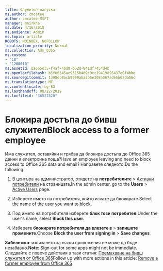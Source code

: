 ```yaml
---
title: Служител напуска
ms.author: cmcatee
author: cmcatee-MSFT
manager: mnirkhe
ms.date: 4/16/2018
ms.audience: Admin
ms.topic: article
ROBOTS: NOINDEX, NOFOLLOW
localization_priority: Normal
ms.collection: Adm_O365
ms.custom:
- "18"
- "1200010"
ms.assetid: ba665d35-f4af-4bd0-b52d-841df7454d4b
ms.openlocfilehash: b5f86345ac9315b489c9cc19419d95437e0f4bbe
ms.sourcegitcommit: 1d98db8acb9959aba3b5e308a567ade6b62da56c
ms.translationtype: MT
ms.contentlocale: bg-BG
ms.lasthandoff: 08/22/2019
ms.locfileid: "36527820"
---
```

# <a name="block-access-to-a-former-employee"></a><span data-ttu-id="fb97d-102">Блокира достъпа до бивш служител</span><span class="sxs-lookup"><span data-stu-id="fb97d-102">Block access to a former employee</span></span>

<span data-ttu-id="fb97d-103">Има служител, оставяйки и трябва да блокира достъпа до Office 365 данни и електронна поща?</span><span class="sxs-lookup"><span data-stu-id="fb97d-103">Have an employee leaving and need to block access to Office 365 data and email?</span></span> <span data-ttu-id="fb97d-104">Направете следното:</span><span class="sxs-lookup"><span data-stu-id="fb97d-104">Do the following.</span></span>
  
1. <span data-ttu-id="fb97d-105">В центъра на администратор, отидете на **потребителите** \> [Активни потребители](https://go.microsoft.com/fwlink/p/?linkid=834822) на страницата.</span><span class="sxs-lookup"><span data-stu-id="fb97d-105">In the admin center, go to the **Users** \> [Active Users](https://go.microsoft.com/fwlink/p/?linkid=834822) page.</span></span>

2. <span data-ttu-id="fb97d-106">Изберете името на потребителя, който искате да блокирате.</span><span class="sxs-lookup"><span data-stu-id="fb97d-106">Select the name of the user you want to block.</span></span>

3. <span data-ttu-id="fb97d-107">Под името на потребителя изберете **блок този потребител**.</span><span class="sxs-lookup"><span data-stu-id="fb97d-107">Under the user's name, select **Block this user**.</span></span>

4. <span data-ttu-id="fb97d-108">Изберете **блокирате потребителя да влезете в** \> **запишете промените**.</span><span class="sxs-lookup"><span data-stu-id="fb97d-108">Choose **Block the user from signing in** \> **Save changes**.</span></span>

<span data-ttu-id="fb97d-109">**Забележка**: излизането за някои приложения не може да бъде незабавно.</span><span class="sxs-lookup"><span data-stu-id="fb97d-109">**Note**: Sign-out for some apps might not be immediate.</span></span> <span data-ttu-id="fb97d-110">Следвайте с повече действия в тази статия: [Премахване на бивш служител от Office 365](https://docs.microsoft.com/office365/admin/add-users/remove-former-employee)</span><span class="sxs-lookup"><span data-stu-id="fb97d-110">Follow up with more actions in this article: [Remove a former employee from Office 365](https://docs.microsoft.com/office365/admin/add-users/remove-former-employee)</span></span>